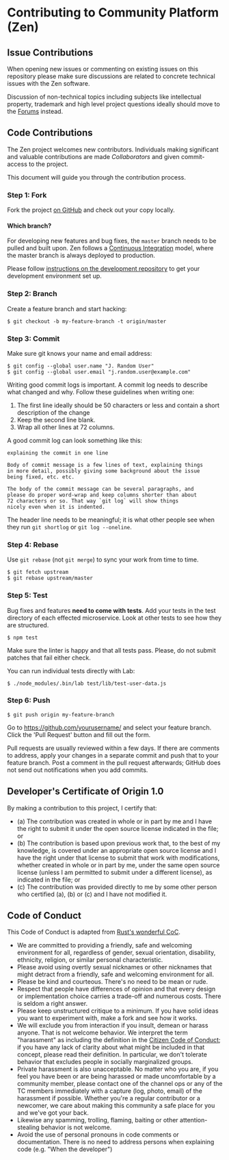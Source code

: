 # Contributing to Community Platform (Zen)

## Issue Contributions

When opening new issues or commenting on existing issues on this repository
please make sure discussions are related to concrete technical issues with the
Zen software.

Discussion of non-technical topics including subjects like intellectual
property, trademark and high level project questions ideally should move to the
[Forums](https://forums.coderdojo.com) instead.

## Code Contributions

The Zen project welcomes new contributors.
Individuals making significant and valuable contributions are made
_Collaborators_ and given commit-access to the project. 

This document will guide you through the contribution process.

### Step 1: Fork

Fork the project [on GitHub](https://github.com/CoderDojo/cp-local-development) and check out your
copy locally. 


#### Which branch?

For developing new features and bug fixes, the `master` branch needs to be pulled
and built upon. Zen follows a [Continuous Integration](https://en.wikipedia.org/wiki/Continuous_integration)
model, where the master branch is always deployed to production. 

Please follow [instructions on the development repository](https://github.com/CoderDojo/cp-local-development) to get your development environment set up.


### Step 2: Branch

Create a feature branch and start hacking:

```text
$ git checkout -b my-feature-branch -t origin/master
```

### Step 3: Commit

Make sure git knows your name and email address:

```text
$ git config --global user.name "J. Random User"
$ git config --global user.email "j.random.user@example.com"
```

Writing good commit logs is important.  A commit log needs to describe what
changed and why.  Follow these guidelines when writing one:

1. The first line ideally should be 50 characters or less and contain a short
description of the change 
2. Keep the second line blank.
3. Wrap all other lines at 72 columns.

A good commit log can look something like this:

```
explaining the commit in one line

Body of commit message is a few lines of text, explaining things
in more detail, possibly giving some background about the issue
being fixed, etc. etc.

The body of the commit message can be several paragraphs, and
please do proper word-wrap and keep columns shorter than about
72 characters or so. That way `git log` will show things
nicely even when it is indented.
```

The header line needs to be meaningful; it is what other people see when they
run `git shortlog` or `git log --oneline`.


### Step 4: Rebase

Use `git rebase` (not `git merge`) to sync your work from time to time.

```text
$ git fetch upstream
$ git rebase upstream/master
```


### Step 5: Test

Bug fixes and features **need to come with tests**.  Add your tests in the
test directory of each effected microservice. Look at other tests to see how they are structured.

```text
$ npm test
```

Make sure the linter is happy and that all tests pass.  Please, do not submit
patches that fail either check.

You can run individual tests directly with Lab:

```text
$ ./node_modules/.bin/lab test/lib/test-user-data.js
```

### Step 6: Push

```text
$ git push origin my-feature-branch
```

Go to https://github.com/yourusername/<zen-repo> and select your feature branch.
Click the 'Pull Request' button and fill out the form.

Pull requests are usually reviewed within a few days.  If there are comments
to address, apply your changes in a separate commit and push that to your
feature branch.  Post a comment in the pull request afterwards; GitHub does
not send out notifications when you add commits.


## Developer's Certificate of Origin 1.0

By making a contribution to this project, I certify that:

* (a) The contribution was created in whole or in part by me and I
have the right to submit it under the open source license indicated
in the file; or
* (b) The contribution is based upon previous work that, to the best
of my knowledge, is covered under an appropriate open source license
and I have the right under that license to submit that work with
modifications, whether created in whole or in part by me, under the
same open source license (unless I am permitted to submit under a
different license), as indicated in the file; or
* (c) The contribution was provided directly to me by some other
person who certified (a), (b) or (c) and I have not modified it.


## Code of Conduct

This Code of Conduct is adapted from [Rust's wonderful
CoC](http://www.rust-lang.org/conduct.html).

* We are committed to providing a friendly, safe and welcoming
environment for all, regardless of gender, sexual orientation,
disability, ethnicity, religion, or similar personal characteristic.
* Please avoid using overtly sexual nicknames or other nicknames that
might detract from a friendly, safe and welcoming environment for
all.
* Please be kind and courteous. There's no need to be mean or rude.
* Respect that people have differences of opinion and that every
design or implementation choice carries a trade-off and numerous
costs. There is seldom a right answer.
* Please keep unstructured critique to a minimum. If you have solid
ideas you want to experiment with, make a fork and see how it works.
* We will exclude you from interaction if you insult, demean or harass
anyone.  That is not welcome behavior. We interpret the term
"harassment" as including the definition in the [Citizen Code of
Conduct](http://citizencodeofconduct.org/); if you have any lack of
clarity about what might be included in that concept, please read
their definition. In particular, we don't tolerate behavior that
excludes people in socially marginalized groups.
* Private harassment is also unacceptable. No matter who you are, if
you feel you have been or are being harassed or made uncomfortable
by a community member, please contact one of the channel ops or any
of the TC members immediately with a capture (log, photo, email) of
the harassment if possible.  Whether you're a regular contributor or
a newcomer, we care about making this community a safe place for you
and we've got your back.
* Likewise any spamming, trolling, flaming, baiting or other
attention-stealing behavior is not welcome.
* Avoid the use of personal pronouns in code comments or
documentation. There is no need to address persons when explaining
  code (e.g. "When the developer")
